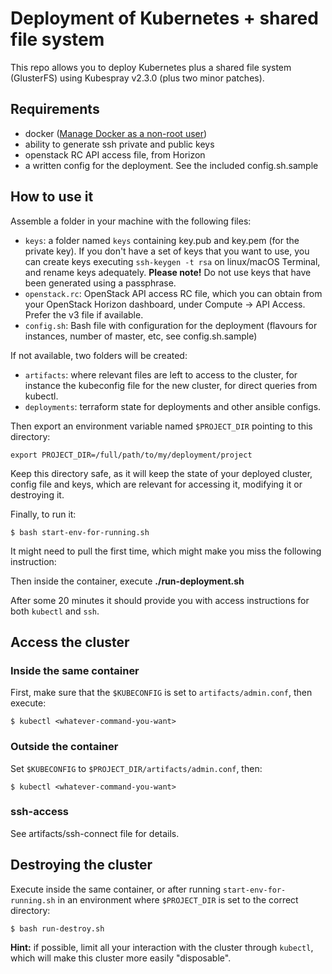 # Deployment of Kubernetes + shared file system

This repo allows you to deploy Kubernetes plus a shared file system (GlusterFS) using Kubespray v2.3.0 (plus two minor patches).

## Requirements

- docker ([Manage Docker as a non-root user](https://docs.docker.com/install/linux/linux-postinstall/))
- ability to generate ssh private and public keys
- openstack RC API access file, from Horizon
- a written config for the deployment. See the included config.sh.sample

## How to use it

Assemble a folder in your machine with the following files:

- `keys`: a folder named `keys` containing key.pub and key.pem (for the private key). If you don't have a set of keys that you want to use, you can create keys executing `ssh-keygen -t rsa` on linux/macOS Terminal, and rename keys adequately. **Please note!** Do not use keys that have been generated using a passphrase.
- `openstack.rc`: OpenStack API access RC file, which you can obtain from your OpenStack Horizon dashboard, under Compute -> API Access. Prefer the v3 file if available.
- `config.sh`: Bash file with configuration for the deployment (flavours for instances, number of master, etc, see config.sh.sample)

If not available, two folders will be created:

- `artifacts`: where relevant files are left to access to the cluster, for instance the kubeconfig file for the new cluster, for direct queries from kubectl.
- `deployments`: terraform state for deployments and other ansible configs.

Then export an environment variable named `$PROJECT_DIR` pointing to this directory:

```
export PROJECT_DIR=/full/path/to/my/deployment/project
```

Keep this directory safe, as it will keep the state of your deployed cluster, config file and keys, which are relevant for accessing it, modifying it or destroying it.

Finally, to run it:

```
$ bash start-env-for-running.sh
```

It might need to pull the first time, which might make you miss the following instruction:

Then inside the container, execute **./run-deployment.sh**

After some 20 minutes it should provide you with access instructions for both `kubectl` and `ssh`. 

## Access the cluster

### Inside the same container

First, make sure that the `$KUBECONFIG` is set to `artifacts/admin.conf`, then execute:

```
$ kubectl <whatever-command-you-want>
```

### Outside the container

Set `$KUBECONFIG` to `$PROJECT_DIR/artifacts/admin.conf`, then:


```
$ kubectl <whatever-command-you-want>
```

### ssh-access

See artifacts/ssh-connect file for details.


## Destroying the cluster

Execute inside the same container, or after running `start-env-for-running.sh` in an environment where `$PROJECT_DIR` is set to the correct directory:

```
$ bash run-destroy.sh
```

**Hint:** if possible, limit all your interaction with the cluster through `kubectl`, which will make this cluster more easily "disposable". 

